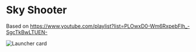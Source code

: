 # Sky Shooter

Based on https://www.youtube.com/playlist?list=PLOwxD0-Wm6RxpebFlh_-SgcTkBwLTUEN-

![Launcher card](https://github.com/Fireball9670/Sky-Shooter/blob/trunk/source/assets/launcher/card.png?raw=true)
